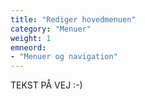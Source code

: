 ```yaml
---
title: "Rediger hovedmenuen"
category: "Menuer"
weight: 1
emneord:
- "Menuer og navigation"
---
```


TEKST PÅ VEJ :-)
